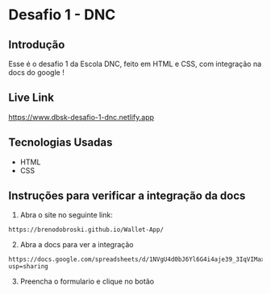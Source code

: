 # Desafio 1 - DNC

## Introdução

Esse é o desafio 1 da Escola DNC, feito em HTML e CSS, com integração na docs do google !

## Live Link

https://www.dbsk-desafio-1-dnc.netlify.app

## Tecnologias Usadas

- HTML
- CSS

## Instruções para verificar a integração da docs

1. Abra o site no seguinte link:

```
https://brenodobroski.github.io/Wallet-App/
```
2. Abra a docs para ver a integração

```
https://docs.google.com/spreadsheets/d/1NVgU4d0bJ6Yl6G4i4aje39_3IqVIMaxZ8axsnWcd_HY/edit?usp=sharing
```

3. Preencha o formulario e clique no botão
